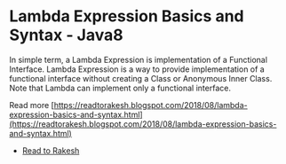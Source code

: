 # Lambda Expression Basics and Syntax - Java8
In simple term, a Lambda Expression is implementation of a Functional Interface. Lambda Expression is a way to provide implementation of a functional interface without creating a Class or Anonymous Inner Class. Note that Lambda can implement only a functional interface.

Read more [https://readtorakesh.blogspot.com/2018/08/lambda-expression-basics-and-syntax.html](https://readtorakesh.blogspot.com/2018/08/lambda-expression-basics-and-syntax.html)

- [Read to Rakesh](https://readtorakesh.blogspot.com)
